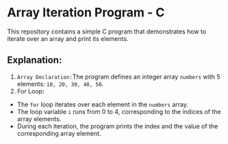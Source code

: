 # Array Iteration Program - C

This repository contains a simple C program that demonstrates how to iterate over an array and print its elements.

## Explanation:
1. `Array Declaration:`The program defines an integer array `numbers` with 5 elements: `10, 20, 30, 40, 50`.
2. For Loop: 
- The `for` loop iterates over each element in the `numbers` array. 
- The loop variable `i` runs from 0 to 4, corresponding to the indices of the array elements.
- During each iteration, the program prints the index and the value of the corresponding array element.